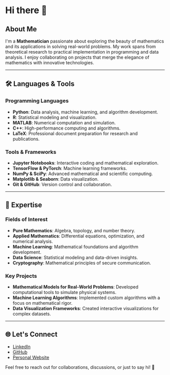 # Hi there 👋

## About Me

I'm a **Mathematician** passionate about exploring the beauty of mathematics and its applications in solving real-world problems. My work spans from theoretical research to practical implementation in programming and data analysis. I enjoy collaborating on projects that merge the elegance of mathematics with innovative technologies.

---

## 🛠️ Languages & Tools

### Programming Languages
- **Python**: Data analysis, machine learning, and algorithm development.
- **R**: Statistical modeling and visualization.
- **MATLAB**: Numerical computation and simulation.
- **C++**: High-performance computing and algorithms.
- **LaTeX**: Professional document preparation for research and publications.

### Tools & Frameworks
- **Jupyter Notebooks**: Interactive coding and mathematical exploration.
- **TensorFlow & PyTorch**: Machine learning frameworks.
- **NumPy & SciPy**: Advanced mathematical and scientific computing.
- **Matplotlib & Seaborn**: Data visualization.
- **Git & GitHub**: Version control and collaboration.

---

## 🧠 Expertise

### Fields of Interest
- **Pure Mathematics**: Algebra, topology, and number theory.
- **Applied Mathematics**: Differential equations, optimization, and numerical analysis.
- **Machine Learning**: Mathematical foundations and algorithm development.
- **Data Science**: Statistical modeling and data-driven insights.
- **Cryptography**: Mathematical principles of secure communication.

### Key Projects
- **Mathematical Models for Real-World Problems**: Developed computational tools to simulate physical systems.
- **Machine Learning Algorithms**: Implemented custom algorithms with a focus on mathematical rigor.
- **Data Visualization Frameworks**: Created interactive visualizations for complex datasets.

---

## 🌐 Let's Connect
- [LinkedIn](#)  
- [GitHub](https://github.com/yourusername)  
- [Personal Website](#)  

Feel free to reach out for collaborations, discussions, or just to say hi! 🚀

